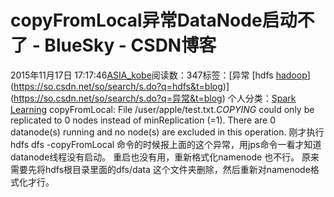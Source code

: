 # copyFromLocal异常DataNode启动不了 - BlueSky - CSDN博客
2015年11月17日 17:17:46[ASIA_kobe](https://me.csdn.net/ASIA_kobe)阅读数：347标签：[异常																[hdfs																[hadoop](https://so.csdn.net/so/search/s.do?q=hadoop&t=blog)](https://so.csdn.net/so/search/s.do?q=hdfs&t=blog)](https://so.csdn.net/so/search/s.do?q=异常&t=blog)
个人分类：[Spark Learning](https://blog.csdn.net/ASIA_kobe/article/category/5912555)
copyFromLocal: File /user/apple/test.txt.*COPYING* could only be replicated to 0 nodes instead of minReplication (=1). There are 0 datanode(s) running and no node(s) are excluded in this operation.
刚才执行 hdfs dfs -copyFromLocal 命令的时候报上面的这个异常，用jps命令一看才知道datanode线程没有启动。 重启也没有用，重新格式化namenode 也不行。 原来需要先将hdfs根目录里面的dfs/data 这个文件夹删除，然后重新对namenode格式化才行。

